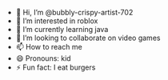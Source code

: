 - 👋 Hi, I’m @bubbly-crispy-artist-702
- 👀 I’m interested in roblox
- 🌱 I’m currently learning java
- 💞️ I’m looking to collaborate on video games
- 📫 How to reach me 
- 😄 Pronouns: kid 
- ⚡ Fun fact: I eat burgers

<!---
bubbly-crispy-artist-702/bubbly-crispy-artist-702 is a ✨ special ✨ repository because its `README.md` (this file) appears on your GitHub profile.
You can click the Preview link to take a look at your changes.
--->

